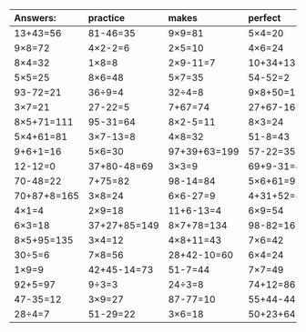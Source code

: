 | Answers: | practice | makes | perfect | ! |
| :--- | :--- | :--- | :--- | :--- |
| 13+43=56 | 81-46=35 | 9×9=81 | 5×4=20 | 1+11=12 | 
| 9×8=72 | 4×2-2=6 | 2×5=10 | 4×6=24 | 4×3=12 | 
| 8×4=32 | 1×8=8 | 2×9-11=7 | 10+34+13=57 | 26+31=57 | 
| 5×5=25 | 8×6=48 | 5×7=35 | 54-52=2 | 43-19=24 | 
| 93-72=21 | 36÷9=4 | 32÷4=8 | 9×8+50=122 | 80-42=38 | 
| 3×7=21 | 27-22=5 | 7+67=74 | 27+67-16=78 | 18÷3=6 | 
| 8×5+71=111 | 95-31=64 | 8×2-5=11 | 8×3=24 | 83+9+63=155 | 
| 5×4+61=81 | 3×7-13=8 | 4×8=32 | 51-8=43 | 4+89+43=136 | 
| 9+6+1=16 | 5×6=30 | 97+39+63=199 | 57-22=35 | 75-35=40 | 
| 12-12=0 | 37+80-48=69 | 3×3=9 | 69+9-31=47 | 48÷6=8 | 
| 70-48=22 | 7+75=82 | 98-14=84 | 5×6+61=91 | 69+51-80=40 | 
| 70+87+8=165 | 3×8=24 | 6×6-27=9 | 4+31+52=87 | 91-62=29 | 
| 4×1=4 | 2×9=18 | 11+6-13=4 | 6×9=54 | 70+56-32=94 | 
| 6×3=18 | 37+27+85=149 | 8×7+78=134 | 98-82=16 | 4-2=2 | 
| 8×5+95=135 | 3×4=12 | 4×8+11=43 | 7×6=42 | 88-47=41 | 
| 30÷5=6 | 7×8=56 | 28+42-10=60 | 6×4=24 | 32+65+25=122 | 
| 1×9=9 | 42+45-14=73 | 51-7=44 | 7×7=49 | 9×3=27 | 
| 92+5=97 | 9÷3=3 | 24÷3=8 | 74+12=86 | 8×2=16 | 
| 47-35=12 | 3×9=27 | 87-77=10 | 55+44-44=55 | 16+70=86 | 
| 28÷4=7 | 51-29=22 | 3×6=18 | 50+23+64=137 | 5×8=40 | 
